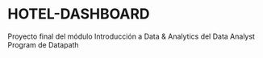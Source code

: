 # HOTEL-DASHBOARD
Proyecto final del módulo Introducción a Data &amp; Analytics del Data Analyst Program de Datapath
